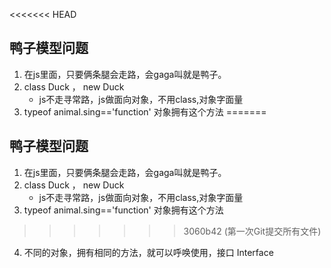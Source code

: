 <<<<<<< HEAD
## 鸭子模型问题
1. 在js里面，只要俩条腿会走路，会gaga叫就是鸭子。
2. class Duck  ， new Duck
    - js不走寻常路，js做面向对象，不用class,对象字面量
3. typeof  animal.sing=='function' 对象拥有这个方法
=======
## 鸭子模型问题
1. 在js里面，只要俩条腿会走路，会gaga叫就是鸭子。
2. class Duck  ， new Duck
    - js不走寻常路，js做面向对象，不用class,对象字面量
3. typeof  animal.sing=='function' 对象拥有这个方法
>>>>>>> 3060b42 (第一次Git提交所有文件)
4. 不同的对象，拥有相同的方法，就可以呼唤使用，接口 Interface